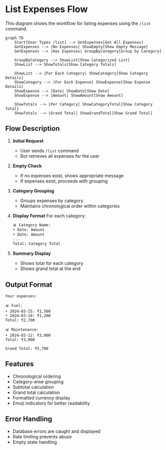 # List Expenses Flow

This diagram shows the workflow for listing expenses using the `/list` command.

```mermaid
graph TD
    Start[User Types /list] --> GetExpenses[Get All Expenses]
    GetExpenses --> |No Expenses| ShowEmpty[Show Empty Message]
    GetExpenses --> |Has Expenses| GroupByCategory[Group by Category]
    
    GroupByCategory --> ShowList[Show Categorized List]
    ShowList --> ShowTotals[Show Category Totals]
    
    ShowList --> |For Each Category| ShowCategory[Show Category Details]
    ShowCategory --> |For Each Expense| ShowExpense[Show Expense Details]
    ShowExpense --> |Date| ShowDate[Show Date]
    ShowExpense --> |Amount| ShowAmount[Show Amount]
    
    ShowTotals --> |Per Category| ShowCategoryTotal[Show Category Total]
    ShowTotals --> |Grand Total| ShowGrandTotal[Show Grand Total]
```

## Flow Description

1. **Initial Request**
   - User sends `/list` command
   - Bot retrieves all expenses for the user

2. **Empty Check**
   - If no expenses exist, shows appropriate message
   - If expenses exist, proceeds with grouping

3. **Category Grouping**
   - Groups expenses by category
   - Maintains chronological order within categories

4. **Display Format**
   For each category:

   ```sh
   📊 Category Name:
   • Date: Amount
   • Date: Amount
   ...
   Total: Category Total
   ```

5. **Summary Display**
   - Shows total for each category
   - Shows grand total at the end

## Output Format

```
Your expenses:

📊 Fuel:
• 2024-03-15: ₹1,500
• 2024-03-10: ₹1,200
Total: ₹2,700

📊 Maintenance:
• 2024-03-12: ₹3,000
Total: ₹3,000

Grand Total: ₹5,700
```

## Features

- Chronological ordering
- Category-wise grouping
- Subtotal calculation
- Grand total calculation
- Formatted currency display
- Emoji indicators for better readability

## Error Handling

- Database errors are caught and displayed
- Rate limiting prevents abuse
- Empty state handling 